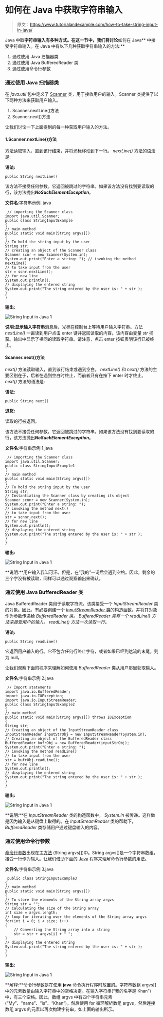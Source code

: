 # 如何在 Java 中获取字符串输入

> 原文：<https://www.tutorialandexample.com/how-to-take-string-input-in-java/>

Java 中取**字符串输入有多种方式。在这一节中，我们将讨论**如何在 Java** 中接受字符串输入。在 Java 中有以下几种获取字符串输入的方法:**

1.  通过使用 Java 扫描器类
2.  通过使用 Java BufferedReader 类
3.  通过使用命令行参数

### 通过使用 Java 扫描器类

在 *java.util* 包中定义了 [Scanner](https://www.tutorialandexample.com/how-to-use-scanner-in-java) 类，用于接收用户的输入。Scanner 类提供了以下两种方法来获取用户输入。

1.  Scanner.nextLine()方法
2.  Scanner.next()方法

让我们讨论一下上面提到的每一种获取用户输入的方法。

#### 1.Scanner.nextLine()方法

方法读取输入，直到该行结束，并将光标移动到下一行。 *nextLine()* 方法的语法是:

**语法:**

```
public String nextLine()
```

该方法不接受任何参数。它返回被跳过的字符串。如果该方法没有找到要读取的行，该方法抛出***NoSuchElementException***。

**文件名**:字符串示例. java

```
 // importing the Scanner class
import java.util.Scanner;
public class StringInputExample
{ 
// main method
public static void main(String argvs[])
{
// To hold the string input by the user
String str;
// creating an object of the Scanner class
Scanner scnr = new Scanner(System.in); 
System.out.print("Enter a string: "); // invoking the method nextLine()
// to take input from the user
str = scnr.nextLine();
// for new line
System.out.println();
// displaying the entered string
System.out.print("The string entered by the user is: " + str );
}
} 
```

**输出:**

![String Input in Java 1](img/b455c473a88cf86cf0c8078835c80df2.png)

**说明:**显示**输入字符串**消息后，光标在控制台上等待用户输入字符串。方法 *nextLine()* 一直读到用户点击 enter 键并返回读取的内容，该内容由变量 *str* 捕获。输出中显示了相同的读取字符串。请注意，点击 enter 按钮表明该行已被终止。

#### Scanner.next()方法

*next()* 方法读取输入，直到该行结束或遇到空白。 *nextLine()* 和 *next()* 方法的主要区别在于，后者在遇到空白时终止，而前者只有在按下 enter 时才终止。 *next()* 方法的语法是:

**语法:**

```
public String next()
```

**退货:**

读取的行被返回。

该方法不接受任何参数。它返回被跳过的字符串。如果该方法没有找到要读取的行，该方法抛出***NoSuchElementException***。

**文件名**:字符串示例 1.java

```
 // importing the Scanner class
import java.util.Scanner;
public class StringInputExample1
{ 
// main method
public static void main(String argvs[])
{
// To hold the string input by the user
String str;
// Instantiating the Scanner class by creating its object
Scanner scnnr = new Scanner(System.in); 
System.out.print("Enter a string: ");
// invoking the method next()
// to take input from the user
str = scnnr.next();
// for new line
System.out.println();
// displaying the entered string
System.out.print("The string entered by the user is: " + str );
}
} 
```

**输出:**

![String Input in Java 1](img/46c34aaceb8229452424f53041b96b67.png)

**说明:**用户输入我叫可汗。但是，在“我的”一词后会遇到空格。因此，剩余的三个字没有被读取，同样可以通过观察输出来确认。

### 通过使用 Java BufferedReader 类

Java BufferedReader 类用于读取字符流。该类接受一个 *InputStreamReader* 类的对象。因此，有必要创建一个 [*InputStreamReader* 类](https://www.tutorialandexample.com/java-inputstreamreader)的构造函数，并将其对象作为参数传递给 *BufferedReader 类。 *BufferedReader* 类有一个 *readLine()* 方法来接受用户的输入。 *readLine()* 方法一次读取一行。*

**语法:**

```
public String readLine()
```

它返回用户输入的行。它不包含任何行终止字符，或者如果已经到达流的末尾，则为 null。

让我们观察下面的程序来理解如何使用 *BufferedReader* 类从用户那里获取输入。

**文件名**:字符串示例 2.java

```
 // Import statements
import java.io.BufferedReader;
import java.io.IOException;
import java.io.InputStreamReader;
public class StringInputExample2
{ 
// main method
public static void main(String argvs[]) throws IOException
{
String str;
// Creating an object of the InputStreamReader class
InputStreamReader inputStrObj = new InputStreamReader(System.in);
// Creating an object of the BufferedReader class
BufferedReader bufrObj = new BufferedReader(inputStrObj);
System.out.print("Enter a string: ");
// invoking the method readLine()
// to take input from the user
str = bufrObj.readLine();
// for new line
System.out.println();
// displaying the entered string
System.out.print("The string entered by the user is: " + str );
}
} 
```

**输出:**

![String Input in Java 1](img/7d660e1aa23b16981adbcdec0c069c98.png)

**说明:**在 *InputStreamReader* 类的构造函数中， *System.in* 被传递。这样做是因为输入是从键盘上取得的。在 *InputStreamReader* 类的帮助下， *BufferedReader* 类存储用户通过键盘输入的内容。

### 通过使用命令行参数

[命令行参数](https://www.tutorialandexample.com/java-command-line-argument)出现在主[方法](https://www.tutorialandexample.com/how-to-call-a-method-in-java) (String argvs[])中。String argvs[]是一个字符串数组，接受一行作为输入。让我们借助下面的 [Java](https://www.tutorialandexample.com/java-tutorial) 程序来理解命令行参数的用法。

**文件名**:字符串示例 3.java

```
 public class StringInputExample3
{ 
// main method
public static void main(String argvs[])
{
// To store the elements of the String array argvs
String str = "";
// Calculating the size of the String array
int size = argvs.length;
// loop for iterating over the elements of the String array argvs
for(int i = 0; i < size; i++)
{
    // Converting the String array into a string
    str = str + argvs[i] + " ";
}
// displaying the entered string
System.out.print("The string entered by the user is: " + str );
}
} 
```

**输出:**

![String Input in Java 1](img/370343667373b4eda2276988270363f6.png)

**解释:**命令行参数是在使用 **java** 命令执行程序时放置的。字符串数组 argvs[]中的元素数量由输入字符串中的空格决定。在输入字符串(“我的名字是 Khan”)中，有三个空格。因此，数组 argvs 中有四个字符串元素(“My”、“name”、“is”、“Khan”)。然后使用 for 循环解析数组 argvs，然后连接数组 argvs 的元素以再次构建字符串，如上面的输出所示。